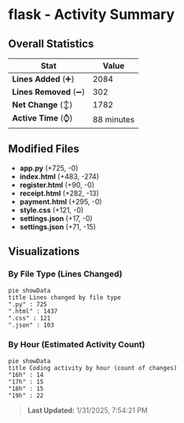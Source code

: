 # flask - Activity Summary 

## Overall Statistics

| Stat                   | Value                                                             |
| ---------------------- | ----------------------------------------------------------------- |
| **Lines Added** (➕)   | 2084                                          |
| **Lines Removed** (➖) | 302                                        |
| **Net Change** (↕)    | 1782                |
| **Active Time** (⌚)   | 88 minutes |


## Modified Files
- **app.py** (+725, -0)
- **index.html** (+483, -274)
- **register.html** (+90, -0)
- **receipt.html** (+282, -13)
- **payment.html** (+295, -0)
- **style.css** (+121, -0)
- **settings.json** (+17, -0)
- **settings.json** (+71, -15)

## Visualizations

### By File Type (Lines Changed)

```mermaid
pie showData
title Lines changed by file type
".py" : 725
".html" : 1437
".css" : 121
".json" : 103
```

### By Hour (Estimated Activity Count)

```mermaid
pie showData
title Coding activity by hour (count of changes)
"16h" : 14
"17h" : 15
"18h" : 15
"19h" : 22
```


> **Last Updated:** 1/31/2025, 7:54:21 PM